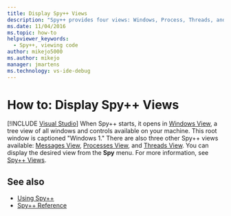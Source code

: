 ```yaml
---
title: Display Spy++ Views
description: "Spy++ provides four views: Windows, Process, Threads, and Messages. See this article for links to information about the views and how to display them."
ms.date: 11/04/2016
ms.topic: how-to
helpviewer_keywords: 
  - Spy++, viewing code
author: mikejo5000
ms.author: mikejo
manager: jmartens
ms.technology: vs-ide-debug
---
```

# How to: Display Spy++ Views

 [!INCLUDE [Visual Studio](~/includes/applies-to-version/vs-windows-only.md)]
When Spy++ starts, it opens in [Windows View](../debugger/windows-view.md), a tree view of all windows and controls available on your machine. This root window is captioned "Windows 1." There are also three other Spy++ views available: [Messages View](../debugger/messages-view.md), [Processes View](../debugger/processes-view.md), and [Threads View](../debugger/threads-view.md). You can display the desired view from the **Spy** menu. For more information, see [Spy++ Views](../debugger/spy-increment-views.md).

## See also
- [Using Spy++](../debugger/using-spy-increment.md)
- [Spy++ Reference](../debugger/spy-increment-reference.md)